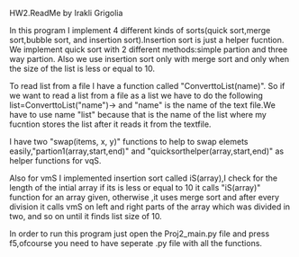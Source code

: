 HW2.ReadMe by Irakli Grigolia

In this program I implement 4 different kinds of sorts(quick sort,merge sort,bubble sort, and insertion sort).Insertion sort is just a helper fucntion.
We implement quick sort with 2 different methods:simple partion and three way partion.
Also we use insertion sort only with merge sort and only when the size of the list is less or equal to 10.

To read list from a file I have a function called "ConverttoList(name)". So if we want to read a list from a file as a list we have to do the following
list=ConverttoList("name")-> and "name" is the name of the text file.We have to use name "list" because that is the name of the list where my fucntion stores the list after it reads it
from the textfile.

I have two "swap(items, x, y)" functions to help to swap elemets easily,"partion1(array,start,end)" and "quicksorthelper(array,start,end)"  as helper functions for vqS.

Also for vmS I implemented insertion sort called iS(array),I check for the length of the intial array if its is less or equal to 10 it calls "iS(array)" function  for an array given, 
otherwise ,it uses merge sort and after every division it calls vmS on left and right parts of the array which was divided in two, and so on until it finds list size of 10.

In order to run this program just open the Proj2_main.py file and press f5,ofcourse you need to have seperate .py file with all the functions.
